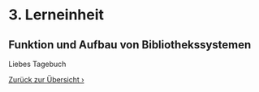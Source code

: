 # 3. Lerneinheit

## Funktion und Aufbau von Bibliothekssystemen

Liebes Tagebuch




[Zurück zur Übersicht ›](../RADME.md)

